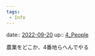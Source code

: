 ```yaml
---
tags:
 - Info
---
```


date:: [2022-09-20](Daily_Note/2022-09-20.md)
up:: [4_People](Bar/Novel/Nacaria/4_People.md)

農業をどこか、4番地らへんでやる